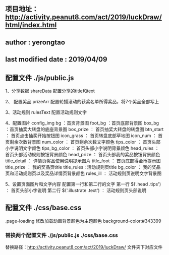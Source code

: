 ##  项目地址：http://activity.peanut8.com/act/2019/luckDraw/html/index.html

##  author : yerongtao

##  last modified date : 2019/04/09

##   配置文件  ./js/public.js 

1、分享数据 shareData 
配置分享的title和text

2、 配置奖品 prizeArr
配置轮播滚动的获奖名单所得奖品，将7个奖品全部写上

3、活动规则 rulesText
配置活动规则文字

4、配置图片 config_img
bg ：首页背景图
foot_bg ：首页底部背景图
box_bg ：首页抽奖大转盘的底座背景图
box_prize ： 首页抽奖大转盘的转盘图
btn_start ： 首页点击抽奖开始按钮图
icon_grass ： 首页转盘底部草地图
icon_num ： 首页剩余次数背景图
num_color ： 首页剩余次数文字颜色
tips_color ： 首页头部小字说明文字颜色
tips_bg_color ： 首页头部小字说明背景颜色
head_rules ： 首页头部活动规则按钮背景颜色
head_prize ： 首页头部我的奖品按钮背景颜色
title_detail ： 详情页奖品使用说明提示图片
title_foot ： 首页底部得金币提示图
title_prize ： 我的奖品页title
title_rules : 活动规则页title
bg_color ： 我的奖品页和活动规则页以及奖品详情页背景颜色
rules_ill ： 活动规则页说明文字背景图

5、设置页面图片和文字内容
配置第一行和第二行的文字
第一行 $('.head .tips') ： 首页头部小字说明
第二行 $('.illustrate .text') ： 活动规则页头部说明


##   配置文件  ./css/base.css

.page-loading  修改加载动画背景颜色为主题颜色  background-color:#343399


###   替换两个配置文件  ./js/public.js   ./css/base.css
替换路径：http://activity.peanut8.com/act/2019/luckDraw/ 文件夹下对应文件